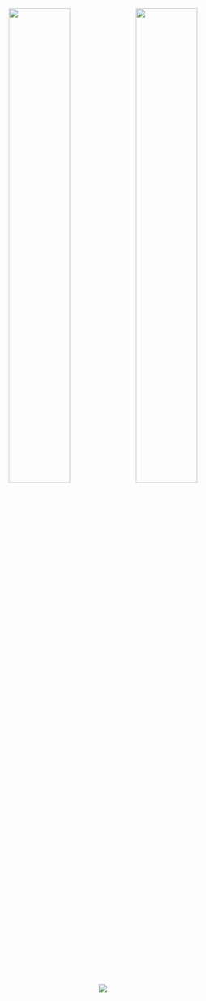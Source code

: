 <div align="center">
  <div float="left">
  <a href = "https://www.youtube.com/watch?v=Ph3vJASDVaE"><img src="https://dirkwhoffmann.github.io/DeepDrill/images/spider-youtube.png" width="49%"></a>
  <a href = "https://www.youtube.com/watch?v=OcXcHgwJ33g"><img src="https://dirkwhoffmann.github.io/DeepDrill/images/infinity-youtube.png" width="49%"></a>
  </div>
</div>
<p align="center">
  <a href = "https://dirkwhoffmann.github.io/DeepDrill"><img src="https://dirkwhoffmann.github.io/DeepDrill/images/redirect3.png"></a>
</p>
